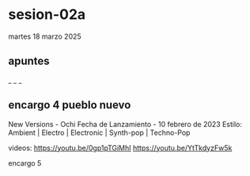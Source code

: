 # sesion-02a
martes 18 marzo 2025

## apuntes
_
_
_

## encargo 4 pueblo nuevo
New Versions - Ochi
Fecha de Lanzamiento - 10 febrero de 2023
Estilo: Ambient | Electro | Electronic | Synth-pop | Techno-Pop


videos: https://youtu.be/0gp1pTGiMhI  https://youtu.be/YtTkdyzFw5k
        


encargo 5
